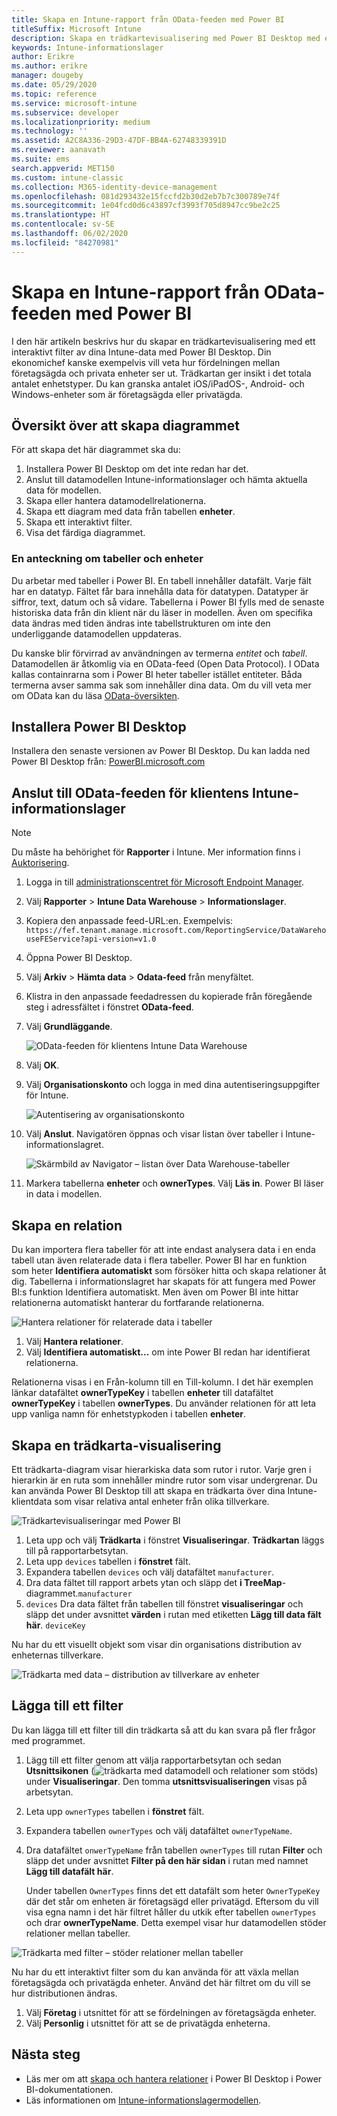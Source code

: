 ```yaml
---
title: Skapa en Intune-rapport från OData-feeden med Power BI
titleSuffix: Microsoft Intune
description: Skapa en trädkartevisualisering med Power BI Desktop med ett interaktivt filter från API:t för Intune-informationslager.
keywords: Intune-informationslager
author: Erikre
ms.author: erikre
manager: dougeby
ms.date: 05/29/2020
ms.topic: reference
ms.service: microsoft-intune
ms.subservice: developer
ms.localizationpriority: medium
ms.technology: ''
ms.assetid: A2C8A336-29D3-47DF-BB4A-62748339391D
ms.reviewer: aanavath
ms.suite: ems
search.appverid: MET150
ms.custom: intune-classic
ms.collection: M365-identity-device-management
ms.openlocfilehash: 081d293432e15fccfd2b30d2eb7b7c300789e74f
ms.sourcegitcommit: 1e04fcd0d6c43897cf3993f705d8947cc9be2c25
ms.translationtype: HT
ms.contentlocale: sv-SE
ms.lasthandoff: 06/02/2020
ms.locfileid: "84270981"
---
```

# <a name="create-an-intune-report-from-the-odata-feed-with-power-bi"></a>Skapa en Intune-rapport från OData-feeden med Power BI

I den här artikeln beskrivs hur du skapar en trädkartevisualisering med ett interaktivt filter av dina Intune-data med Power BI Desktop. Din ekonomichef kanske exempelvis vill veta hur fördelningen mellan företagsägda och privata enheter ser ut. Trädkartan ger insikt i det totala antalet enhetstyper. Du kan granska antalet iOS/iPadOS-, Android- och Windows-enheter som är företagsägda eller privatägda.

## <a name="overview-of-creating-the-chart"></a>Översikt över att skapa diagrammet

För att skapa det här diagrammet ska du:
1. Installera Power BI Desktop om det inte redan har det.
2. Anslut till datamodellen Intune-informationslager och hämta aktuella data för modellen.
3. Skapa eller hantera datamodellrelationerna.
4. Skapa ett diagram med data från tabellen **enheter**.
5. Skapa ett interaktivt filter.
6. Visa det färdiga diagrammet.

### <a name="a-note-about-tables-and-entities"></a>En anteckning om tabeller och enheter

Du arbetar med tabeller i Power BI. En tabell innehåller datafält. Varje fält har en datatyp. Fältet får bara innehålla data för datatypen. Datatyper är siffror, text, datum och så vidare. Tabellerna i Power BI fylls med de senaste historiska data från din klient när du läser in modellen. Även om specifika data ändras med tiden ändras inte tabellstrukturen om inte den underliggande datamodellen uppdateras.

Du kanske blir förvirrad av användningen av termerna *entitet* och *tabell*. Datamodellen är åtkomlig via en OData-feed (Open Data Protocol). I OData kallas containrarna som i Power BI heter tabeller istället entiteter. Båda termerna avser samma sak som innehåller dina data. Om du vill veta mer om OData kan du läsa [OData-översikten](/odata/overview).

## <a name="install-power-bi-desktop"></a>Installera Power BI Desktop

Installera den senaste versionen av Power BI Desktop. Du kan ladda ned Power BI Desktop från: [PowerBI.microsoft.com](https://powerbi.microsoft.com/desktop)

## <a name="connect-to-the-odata-feed-for-the-intune-data-warehouse-for-your-tenant"></a>Anslut till OData-feeden för klientens Intune-informationslager

> [!Note]  
> Du måste ha behörighet för **Rapporter** i Intune. Mer information finns i [Auktorisering](reports-api-url.md#authorization).

1. Logga in till [administrationscentret för Microsoft Endpoint Manager](https://go.microsoft.com/fwlink/?linkid=2109431).
2. Välj **Rapporter** > **Intune Data Warehouse** > **Informationslager**.
3. Kopiera den anpassade feed-URL:en. Exempelvis: `https://fef.tenant.manage.microsoft.com/ReportingService/DataWarehouseFEService?api-version=v1.0`
4. Öppna Power BI Desktop.
5. Välj **Arkiv** > **Hämta data** > **Odata-feed** från menyfältet.
6. Klistra in den anpassade feedadressen du kopierade från föregående steg i adressfältet i fönstret **OData-feed**.
7. Välj **Grundläggande**.

    ![OData-feeden för klientens Intune Data Warehouse](./media/reports-proc-create-with-odata/reports-create-01-odatafeed.png)

8. Välj **OK**.
9. Välj **Organisationskonto** och logga in med dina autentiseringsuppgifter för Intune.

    ![Autentisering av organisationskonto](./media/reports-proc-create-with-odata/reports-create-02-org-account.png)

10. Välj **Anslut**. Navigatören öppnas och visar listan över tabeller i Intune-informationslagret.

    ![Skärmbild av Navigator – listan över Data Warehouse-tabeller](./media/reports-proc-create-with-odata/reports-create-02-loadentities.png)

11. Markera tabellerna **enheter** och **ownerTypes**.  Välj **Läs in**. Power BI läser in data i modellen.

## <a name="create-a-relationship"></a>Skapa en relation

Du kan importera flera tabeller för att inte endast analysera data i en enda tabell utan även relaterade data i flera tabeller. Power BI har en funktion som heter **Identifiera automatiskt** som försöker hitta och skapa relationer åt dig. Tabellerna i informationslagret har skapats för att fungera med Power BI:s funktion Identifiera automatiskt. Men även om Power BI inte hittar relationerna automatiskt hanterar du fortfarande relationerna.

![Hantera relationer för relaterade data i tabeller](./media/reports-proc-create-with-odata/reports-create-03-managerelationships.png)

1. Välj **Hantera relationer**.
2. Välj **Identifiera automatiskt...** om inte Power BI redan har identifierat relationerna.

Relationerna visas i en Från-kolumn till en Till-kolumn. I det här exemplen länkar datafältet **ownerTypeKey** i tabellen **enheter** till datafältet **ownerTypeKey** i tabellen **ownerTypes**. Du använder relationen för att leta upp vanliga namn för enhetstypkoden i tabellen **enheter**.

## <a name="create-a-treemap-visualization"></a>Skapa en trädkarta-visualisering

Ett trädkarta-diagram visar hierarkiska data som rutor i rutor. Varje gren i hierarkin är en ruta som innehåller mindre rutor som visar undergrenar. Du kan använda Power BI Desktop till att skapa en trädkarta över dina Intune-klientdata som visar relativa antal enheter från olika tillverkare.

![Trädkartevisualiseringar med Power BI](./media/reports-proc-create-with-odata/reports-create-03-treemap.png)

1. Leta upp och välj **Trädkarta** i fönstret **Visualiseringar**. **Trädkartan** läggs till på rapportarbetsytan.
2. Leta upp `devices` tabellen i **fönstret** fält.
3. Expandera tabellen `devices` och välj datafältet `manufacturer`.
4. Dra data fältet till rapport arbets ytan och släpp det **i TreeMap**-diagrammet.`manufacturer`
5. `devices` Dra data fältet från tabellen till fönstret **visualiseringar** och släpp det under avsnittet **värden** i rutan med etiketten **Lägg till data fält här**. `deviceKey`  

Nu har du ett visuellt objekt som visar din organisations distribution av enheternas tillverkare.

![Trädkarta med data – distribution av tillverkare av enheter](./media/reports-proc-create-with-odata/reports-create-06-treemapwdata.png)

## <a name="add-a-filter"></a>Lägga till ett filter

Du kan lägga till ett filter till din trädkarta så att du kan svara på fler frågor med programmet.

1. Lägg till ett filter genom att välja rapportarbetsytan och sedan **Utsnittsikonen** (![trädkarta med datamodell och relationer som stöds](./media/reports-proc-create-with-odata/reports-create-slicer.png)) under **Visualiseringar**. Den tomma **utsnittsvisualiseringen** visas på arbetsytan.
2. Leta upp `ownerTypes` tabellen i **fönstret** fält.
3. Expandera tabellen `ownerTypes` och välj datafältet `ownerTypeName`.
4. Dra datafältet `onwerTypeName` från tabellen `ownerTypes` till rutan **Filter** och släpp det under avsnittet **Filter på den här sidan** i rutan med namnet **Lägg till datafält här**.  

   Under tabellen `OwnerTypes` finns det ett datafält som heter `OwnerTypeKey` där det står om enheten är företagsägd eller privatägd. Eftersom du vill visa egna namn i det här filtret håller du utkik efter tabellen `ownerTypes` och drar **ownerTypeName**. Detta exempel visar hur datamodellen stöder relationer mellan tabeller.

![Trädkarta med filter – stöder relationer mellan tabeller](./media/reports-proc-create-with-odata/reports-create-08_ownertype.png)

Nu har du ett interaktivt filter som du kan använda för att växla mellan företagsägda och privatägda enheter. Använd det här filtret om du vill se hur distributionen ändras.

1. Välj **Företag** i utsnittet för att se fördelningen av företagsägda enheter.
2. Välj **Personlig** i utsnittet för att se de privatägda enheterna.

## <a name="next-steps"></a>Nästa steg

- Läs mer om att [skapa och hantera relationer](https://powerbi.microsoft.com/documentation/powerbi-desktop-create-and-manage-relationships/) i Power BI Desktop i Power BI-dokumentationen.
- Läs informationen om [Intune-informationslagermodellen](reports-ref-data-model.md).
